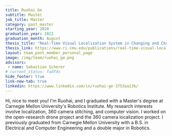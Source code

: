 ```yaml
---
title: Ruohai Ge
subtitle: Master
job_title: Master
category: past_master
starting_year: 2020
graduation_year: 2022
graduation_month: August
thesis_title: "Real-Time Visual Localization System in Changing and Challenging Environments via Visual Place Recognition"
thesis_link: https://www.ri.cmu.edu/publications/real-time-visual-localization-system-in-changing-and-challenging-environments-via-visual-place-recognition/
layout: team_past_member_personal_page
image: /img/team/ruohai_ge.png
advisors:
 - name: Sebastian Scherer
# current_status: fadfds
hide_footer: true
link-new-tab: true
linkedin: https://www.linkedin.com/in/ruohai-ge-3753aa13b/
---
```


​Hi, nice to meet you! I'm Ruohai, and I graduated with a Master's degree at Carnegie Mellon University's Robotics Institute. My research interests involve localization, 360 camera stitching, and computer vision. I worked on the open-research drone project and the 360 camera localization project. I previously graduated from Carnegie Mellon University with a B.S. in Electrical and Computer Engineering and a double major in Robotics.

<!-- ## Email ## 
ruohaig@andrew.cmu.edu

## GitHub ##
[https://github.com/RuohaiGe](https://github.com/RuohaiGe) -->

